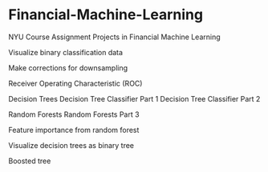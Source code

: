 # Financial-Machine-Learning
NYU Course Assignment Projects in Financial Machine Learning 


Visualize binary classification data

Make corrections for downsampling

Receiver Operating Characteristic (ROC)

Decision Trees
  Decision Tree Classifier Part 1
  Decision Tree Classifier Part 2

Random Forests
  Random Forests Part 3

Feature importance from random forest

Visualize decision trees as binary tree

Boosted tree
